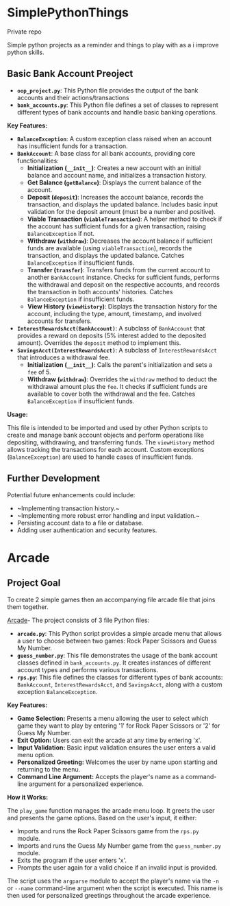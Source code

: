 # SimplePythonThings

Private repo 

Simple python projects as a reminder and things to play with as a i improve python skills. 


## Basic Bank Account Preoject 

* **`oop_project.py`**: This Python file provides the output of the bank accounts and their actions/transactions 
* **`bank_accounts.py`**: This Python file defines a set of classes to represent different types of bank accounts and handle basic banking operations.
  
**Key Features:**

* **`BalanceException`**: A custom exception class raised when an account has insufficient funds for a transaction.
* **`BankAccount`**: A base class for all bank accounts, providing core functionalities:
    * **Initialization (`__init__`)**: Creates a new account with an initial balance and account name, and initializes a transaction history.
    * **Get Balance (`getBalance`)**: Displays the current balance of the account.
    * **Deposit (`deposit`)**: Increases the account balance, records the transaction, and displays the updated balance. Includes basic input validation for the deposit amount (must be a number and positive).
    * **Viable Transaction (`viableTransaction`)**: A helper method to check if the account has sufficient funds for a given transaction, raising `BalanceException` if not.
    * **Withdraw (`withdraw`)**: Decreases the account balance if sufficient funds are available (using `viableTransaction`), records the transaction, and displays the updated balance. Catches `BalanceException` if insufficient funds.
    * **Transfer (`transfer`)**: Transfers funds from the current account to another `BankAccount` instance. Checks for sufficient funds, performs the withdrawal and deposit on the respective accounts, and records the transaction in both accounts' histories. Catches `BalanceException` if insufficient funds.
    * **View History (`viewHistory`)**: Displays the transaction history for the account, including the type, amount, timestamp, and involved accounts for transfers.
* **`InterestRewardsAcct(BankAccount)`**: A subclass of `BankAccount` that provides a reward on deposits (5% interest added to the deposited amount). Overrides the `deposit` method to implement this.
* **`SavingsAcct(InterestRewardsAcct)`**: A subclass of `InterestRewardsAcct` that introduces a withdrawal fee.
    * **Initialization (`__init__`)**: Calls the parent's initialization and sets a `fee` of 5.
    * **Withdraw (`withdraw`)**: Overrides the `withdraw` method to deduct the withdrawal amount plus the `fee`. It checks if sufficient funds are available to cover both the withdrawal and the fee. Catches `BalanceException` if insufficient funds.

**Usage:**

This file is intended to be imported and used by other Python scripts to create and manage bank account objects and perform operations like depositing, withdrawing, and transferring funds. The `viewHistory` method allows tracking the transactions for each account. Custom exceptions (`BalanceException`) are used to handle cases of insufficient funds.

## Further Development
Potential future enhancements could include:

* ~Implementing transaction history.~
* ~Implementing more robust error handling and input validation.~
* Persisting account data to a file or database.
* Adding user authentication and security features.

# Arcade

## Project Goal
To create 2 simple games then an accompanying file arcade file that joins them together. 

[Arcade](https://github.com/OklenCodes/SimplePythonThings/tree/main/Arcade)- 
The project consists of 3 file Python files:

* **`arcade.py`**: This Python script provides a simple arcade menu that allows a user to choose between two games: Rock Paper Scissors and Guess My Number.
* **`guess_number.py`**: This file demonstrates the usage of the bank account classes defined in `bank_accounts.py`. It creates instances of different account types and performs various transactions.
* **`rps.py`**: This file defines the classes for different types of bank accounts: `BankAccount`, `InterestRewardsAcct`, and `SavingsAcct`, along with a custom exception `BalanceException`.

**Key Features:**

* **Game Selection:** Presents a menu allowing the user to select which game they want to play by entering '1' for Rock Paper Scissors or '2' for Guess My Number.
* **Exit Option:** Users can exit the arcade at any time by entering 'x'.
* **Input Validation:** Basic input validation ensures the user enters a valid menu option.
* **Personalized Greeting:** Welcomes the user by name upon starting and returning to the menu.
* **Command Line Argument:** Accepts the player's name as a command-line argument for a personalized experience.

**How it Works:**

The `play_game` function manages the arcade menu loop. It greets the user and presents the game options. Based on the user's input, it either:

* Imports and runs the Rock Paper Scissors game from the `rps.py` module.
* Imports and runs the Guess My Number game from the `guess_number.py` module.
* Exits the program if the user enters 'x'.
* Prompts the user again for a valid choice if an invalid input is provided.

The script uses the `argparse` module to accept the player's name via the `-n` or `--name` command-line argument when the script is executed. This name is then used for personalized greetings throughout the arcade experience.
